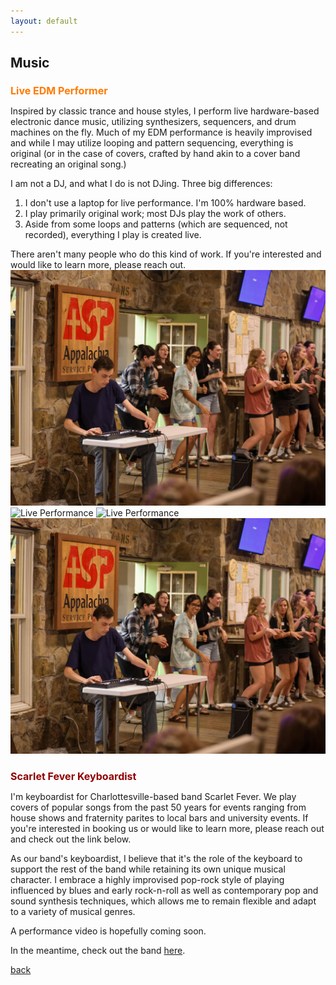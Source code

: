 ```yaml
---
layout: default
---
```


## Music

<h1 style="color:#FF7A00; font-size:16px;">Live EDM Performer</h1>

Inspired by classic trance and house styles, I perform live hardware-based electronic dance music, utilizing synthesizers, sequencers, and drum machines on the fly. Much of my EDM performance is heavily improvised and while I may utilize looping and pattern sequencing, everything is original (or in the case of covers, crafted by hand akin to a cover band recreating an original song.) 

I am not a DJ, and what I do is not DJing. Three big differences:
1.  I don't use a laptop for live performance. I'm 100% hardware based.
2.  I play primarily original work; most DJs play the work of others.
3.  Aside from some loops and patterns (which are sequenced, not recorded), everything I play is created live. 

There aren't many people who do this kind of work. If you're interested and would like to learn more, please reach out.
![Live Performance](https://github.com/HarrisonCS1/HarrisonCS1.github.io/blob/master/assets/img/talentshowone.png)
![Live Performance](https://github.com/HarrisonCS1/HarrisonCS1.github.io/blob/master/assets/images/talentshowone.png)
![Live Performance](https://github.com/HarrisonCS1/HarrisonCS1.github.io/docs/assets/img/talentshowone.png)
<img src="https://github.com/HarrisonCS1/HarrisonCS1.github.io/blob/master/assets/img/talentshowone.png" width="600">
<h1 style="color:#900000; font-size:16px;">Scarlet Fever Keyboardist</h1>

I'm keyboardist for Charlottesville-based band Scarlet Fever. We play covers of popular songs from the past 50 years for events ranging from house shows and fraternity parites to local bars and university events. If you're interested in booking us or would like to learn more, please reach out and check out the link below.

As our band's keyboardist, I believe that it's the role of the keyboard to support the rest of the band while retaining its own unique musical character. I embrace a highly improvised pop-rock style of playing influenced by blues and early rock-n-roll as well as contemporary pop and sound synthesis techniques, which allows me to remain flexible and adapt to a variety of musical genres. 

A performance video is hopefully coming soon.

In the meantime, check out the band <a href="https://www.instagram.com/scarletfevercville/">here</a>.

[back](./)

